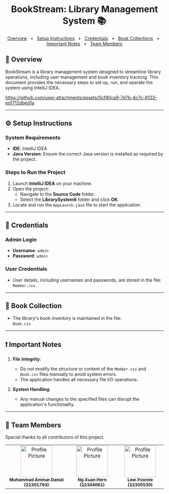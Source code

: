 <h1 align="center" style="font-weight: bold;">BookStream: Library Management System 📚</h1>

<p align="center">
<a href="#overview">Overview</a>
   <span>&nbsp; • &nbsp;</span>
<a href="#setup">Setup Instructions</a>
   <span>&nbsp; • &nbsp;</span>
<a href="#credentials">Credentials</a>
   <span>&nbsp; • &nbsp;</span>
<a href="#collections">Book Collections</a>
      <span>&nbsp; • &nbsp;</span>
<a href="#important">Important Notes</a>
         <span>&nbsp; • &nbsp;</span>
<a href="#team">Team Members</a>
</p>

<h2 id="overview">👀 Overview</h2>

BookStream is a library management system designed to streamline library operations, including user management and book inventory tracking. This document provides the necessary steps to set up, run, and operate the system using IntelliJ IDEA.

https://github.com/user-attachments/assets/0cf80ca9-7d7b-4c7c-8133-ed1712dbed1a

---

<h2 id="setup">⚙️ Setup Instructions</h2>

### System Requirements
- **IDE**: IntelliJ IDEA
- **Java Version**: Ensure the correct Java version is installed as required by the project.

### Steps to Run the Project
1. Launch **IntelliJ IDEA** on your machine.
2. Open the project:
   - Navigate to the **Source Code** folder.
   - Select the **LibrarySystem6** folder and click **OK**.
3. Locate and run the `AppLaunch.java` file to start the application.

---

<h2 id="credentials">🔐 Credentials</h2>

### Admin Login
- **Username**: `admin`  
- **Password**: `admin`

### User Credentials
- User details, including usernames and passwords, are stored in the file:  
  `Member.csv`

---

<h2 id="collections">📃 Book Collection</h2>

- The library's book inventory is maintained in the file:  
  `Book.csv`

---

<h2 id="important">❗ Important Notes</h2>

1. **File Integrity**:
   - Do not modify the structure or content of the `Member.csv` and `Book.csv` files manually to avoid system errors.
   - The application handles all necessary file I/O operations.  

2. **System Handling**:
   - Any manual changes to the specified files can disrupt the application's functionality.

---

<h2 id="team">🤝 Team Members</h2>

<p>Special thanks to all contributors of this project.</p>
<table>
<tr>

<td align="center">
<a href="https://github.com/Some0ne11">
<img src="https://avatars.githubusercontent.com/u/122141550?v=4" width="100px;" alt="Profile Picture"/><br>
<sub>
<b>Muhammad Ammar Danial (22301793)</b>
</sub>
</a>
</td>

<td align="center">
<a href="https://github.com/ngxuanhern">
<img src="https://avatars.githubusercontent.com/u/177940919?v=4" width="100px;" alt="Profile Picture"/><br>
<sub>
<b>Ng Xuan Hern (22304061)</b>
</sub>
</a>
</td>

<td align="center">
<a href="https://github.com/L049XEZ">
<img src="https://avatars.githubusercontent.com/u/115411319?v=4" width="100px;" alt="Profile Picture"/><br>
<sub>
<b>Low Yvonne (22305530)</b>
</sub>
</a>
</td>

</tr>
</table>


